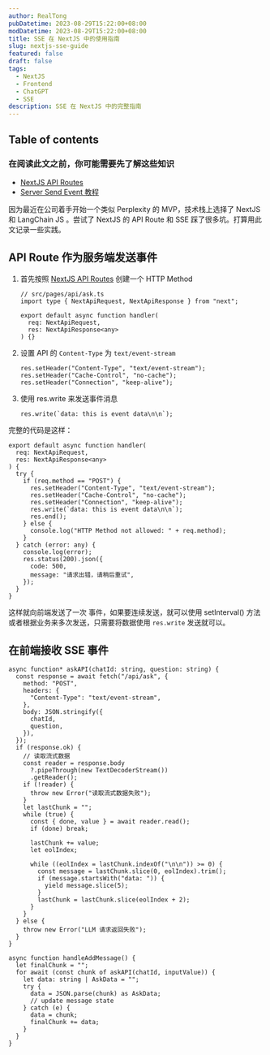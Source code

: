 ```yaml
---
author: RealTong
pubDatetime: 2023-08-29T15:22:00+08:00
modDatetime: 2023-08-29T15:22:00+08:00
title: SSE 在 NextJS 中的使用指南
slug: nextjs-sse-guide
featured: false
draft: false
tags:
  - NextJS
  - Frontend
  - ChatGPT
  - SSE
description: SSE 在 NextJS 中的完整指南
---
```


## Table of contents

### 在阅读此文之前，你可能需要先了解这些知识

- [NextJS API Routes](https://nextjs.org/docs/pages/building-your-application/routing/api-routes)
- [Server Send Event 教程](https://www.ruanyifeng.com/blog/2017/05/server-sent_events.html)

因为最近在公司着手开始一个类似 Perplexity 的 MVP，技术栈上选择了 NextJS 和 LangChain JS 。尝试了 NextJS 的 API Route 和 SSE 踩了很多坑。打算用此文记录一些实践。

## API Route 作为服务端发送事件

1. 首先按照 [NextJS API Routes](https://nextjs.org/docs/pages/building-your-application/routing/api-routes#http-methods) 创建一个 HTTP Method

   ```tsx
   // src/pages/api/ask.ts
   import type { NextApiRequest, NextApiResponse } from "next";

   export default async function handler(
     req: NextApiRequest,
     res: NextApiResponse<any>
   ) {}
   ```

2. 设置 API 的 `Content-Type` 为 `text/event-stream`

   ```tsx
   res.setHeader("Content-Type", "text/event-stream");
   res.setHeader("Cache-Control", "no-cache");
   res.setHeader("Connection", "keep-alive");
   ```

3. 使用 res.write 来发送事件消息

   ```tsx
   res.write(`data: this is event data\n\n`);
   ```

完整的代码是这样：

```tsx
export default async function handler(
  req: NextApiRequest,
  res: NextApiResponse<any>
) {
  try {
    if (req.method == "POST") {
      res.setHeader("Content-Type", "text/event-stream");
      res.setHeader("Cache-Control", "no-cache");
      res.setHeader("Connection", "keep-alive");
      res.write(`data: this is event data\n\n`);
      res.end();
    } else {
      console.log("HTTP Method not allowed: " + req.method);
    }
  } catch (error: any) {
    console.log(error);
    res.status(200).json({
      code: 500,
      message: "请求出错，请稍后重试",
    });
  }
}
```

这样就向前端发送了一次 事件，如果要连续发送，就可以使用 setInterval() 方法或者根据业务来多次发送，只需要将数据使用 `res.write` 发送就可以。

## 在前端接收 SSE 事件

```tsx
async function* askAPI(chatId: string, question: string) {
  const response = await fetch("/api/ask", {
    method: "POST",
    headers: {
      "Content-Type": "text/event-stream",
    },
    body: JSON.stringify({
      chatId,
      question,
    }),
  });
  if (response.ok) {
    // 读取流式数据
    const reader = response.body
      ?.pipeThrough(new TextDecoderStream())
      .getReader();
    if (!reader) {
      throw new Error("读取流式数据失败");
    }
    let lastChunk = "";
    while (true) {
      const { done, value } = await reader.read();
      if (done) break;

      lastChunk += value;
      let eolIndex;

      while ((eolIndex = lastChunk.indexOf("\n\n")) >= 0) {
        const message = lastChunk.slice(0, eolIndex).trim();
        if (message.startsWith("data: ")) {
          yield message.slice(5);
        }
        lastChunk = lastChunk.slice(eolIndex + 2);
      }
    }
  } else {
    throw new Error("LLM 请求返回失败");
  }
}

async function handleAddMessage() {
  let finalChunk = "";
  for await (const chunk of askAPI(chatId, inputValue)) {
    let data: string | AskData = "";
    try {
      data = JSON.parse(chunk) as AskData;
      // update message state
    } catch (e) {
      data = chunk;
      finalChunk += data;
    }
  }
}
```
